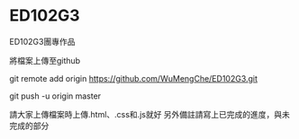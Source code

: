 # ED102G3
ED102G3團專作品

將檔案上傳至github

git remote add origin https://github.com/WuMengChe/ED102G3.git

git push -u origin master


請大家上傳檔案時上傳.html、.css和.js就好
另外備註請寫上已完成的進度，與未完成的部分
